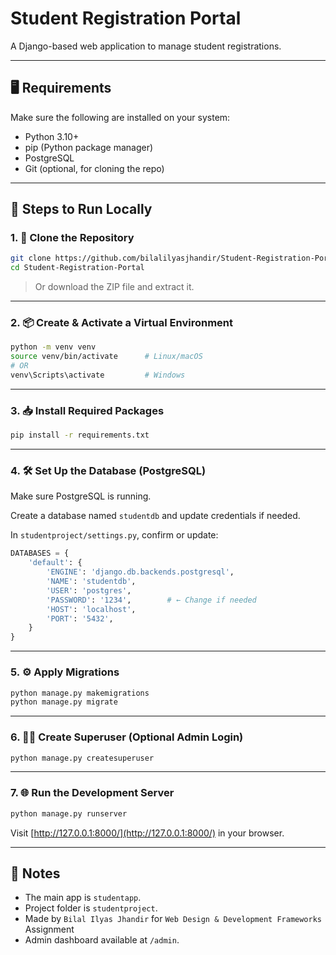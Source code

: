 # Student Registration Portal

A Django-based web application to manage student registrations.

---

## 🖥️ Requirements

Make sure the following are installed on your system:

- Python 3.10+  
- pip (Python package manager)  
- PostgreSQL  
- Git (optional, for cloning the repo)

---

## 🚀 Steps to Run Locally

### 1. 📁 Clone the Repository

```bash
git clone https://github.com/bilalilyasjhandir/Student-Registration-Portal.git
cd Student-Registration-Portal
```

> Or download the ZIP file and extract it.

---

### 2. 📦 Create & Activate a Virtual Environment

```bash
python -m venv venv
source venv/bin/activate      # Linux/macOS
# OR
venv\Scripts\activate         # Windows
```

---

### 3. 📥 Install Required Packages

```bash
pip install -r requirements.txt
```

---

### 4. 🛠️ Set Up the Database (PostgreSQL)

Make sure PostgreSQL is running.

Create a database named `studentdb` and update credentials if needed.

In `studentproject/settings.py`, confirm or update:

```python
DATABASES = {
    'default': {
        'ENGINE': 'django.db.backends.postgresql',
        'NAME': 'studentdb',
        'USER': 'postgres',
        'PASSWORD': '1234',        # ← Change if needed
        'HOST': 'localhost',
        'PORT': '5432',
    }
}
```

---

### 5. ⚙️ Apply Migrations

```bash
python manage.py makemigrations
python manage.py migrate
```

---

### 6. 🧑‍💼 Create Superuser (Optional Admin Login)

```bash
python manage.py createsuperuser
```

---

### 7. 🌐 Run the Development Server

```bash
python manage.py runserver
```

Visit [http://127.0.0.1:8000/](http://127.0.0.1:8000/) in your browser.

---

## 🧾 Notes

- The main app is `studentapp`.
- Project folder is `studentproject`.
- Made by `Bilal Ilyas Jhandir` for `Web Design & Development Frameworks` Assignment
- Admin dashboard available at `/admin`.
